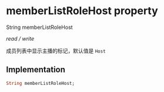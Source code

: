 


# memberListRoleHost property







String memberListRoleHost
  
_<span class="feature">read / write</span>_



<p>成员列表中显示主播的标记，默认值是 <code>Host</code></p>



## Implementation

```dart
String memberListRoleHost;
```







